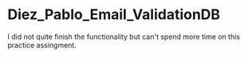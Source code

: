# Diez_Pablo_Email_ValidationDB
I did not quite finish the functionality but can't spend more time on this practice assingment. 
